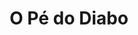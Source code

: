 ---
Numero: 399
title: O Pé do Diabo
Autor: Arthur Conan Doyle
Co-autor: 
Ano-de-Publicacao: 1990
Titulo-original: "The Adventure of the Devils Foot"
Tradutor: Catarina Lima
Co-tradutor: 
Ano-de-edicao: 1990
alias: Arthur-Conan-Doyle
Autor2-alias: 
Tradutor1-alias: Catarina-Lima
Tradutor2-alias: 
Titulo-link: 399-O-Pe-do-Diabo
Capa: António Pedro
pags: 238
Capa-link: Antonio-Pedro
---